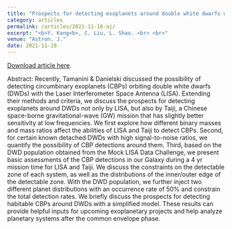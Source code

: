 ```yaml
---
title: "Prospects for detecting exoplanets around double white dwarfs with LISA and Taiji"
category: articles
permalink: /articles/2021-11-18-aj/ 
excerpt: "<b>Y. Kang<b>, C. Liu, L. Shao. <br> <br>"
venue: "Astron. J."
date: 2021-11-18
---
```


<a href="https://iopscience.iop.org/article/10.3847/1538-3881/ac23d8">Download article here</a>.

Abstract: Recently, Tamanini & Danielski discussed the possibility of detecting circumbinary exoplanets (CBPs) orbiting double white dwarfs (DWDs) with the Laser Interferometer Space Antenna (LISA). Extending their methods and criteria, we discuss the prospects for detecting exoplanets around DWDs not only by LISA, but also by Taiji, a Chinese space-borne gravitational-wave (GW) mission that has slightly better sensitivity at low frequencies. We first explore how different binary masses and mass ratios affect the abilities of LISA and Taiji to detect CBPs. Second, for certain known detached DWDs with high signal-to-noise ratios, we quantify the possibility of CBP detections around them. Third, based on the DWD population obtained from the Mock LISA Data Challenge, we present basic assessments of the CBP detections in our Galaxy during a 4 yr mission time for LISA and Taiji. We discuss the constraints on the detectable zone of each system, as well as the distributions of the inner/outer edge of the detectable zone. With the DWD population, we further inject two different planet distributions with an occurrence rate of 50% and constrain the total detection rates. We briefly discuss the prospects for detecting habitable CBPs around DWDs with a simplified model. These results can provide helpful inputs for upcoming exoplanetary projects and help analyze planetary systems after the common envelope phase.
